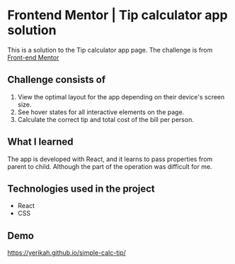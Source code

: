 # Frontend Mentor | Tip calculator app solution 
This is a solution to the Tip calculator app page. The challenge is from [Front-end Mentor](https://www.frontendmentor.io/challenges/tip-calculator-app-ugJNGbJUX)
## Challenge consists of

1. View the optimal layout for the app depending on their device's screen size.
1. See hover states for all interactive elements on the page.
1. Calculate the correct tip and total cost of the bill per person.

## What I learned
The app is developed with React, and it learns to pass properties from parent to child. Although the part of the operation was difficult for me.
## Technologies used in the project 
- React
- CSS
## Demo 
https://yerikah.github.io/simple-calc-tip/
